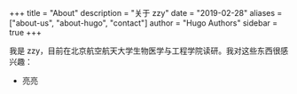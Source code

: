 +++
title = "About"
description = "关于 zzy"
date = "2019-02-28"
aliases = ["about-us", "about-hugo", "contact"]
author = "Hugo Authors"
sidebar = true
+++

我是 zzy，目前在北京航空航天大学生物医学与工程学院读研。我对这些东西很感兴趣：
- 亮亮
